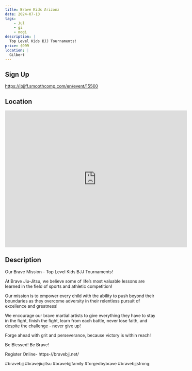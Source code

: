 ```yaml
---
title: Brave Kids Arizona
date: 2024-07-13
tags:
    - Jul
    - gi 
    - nogi 
description: |
  Top Level Kids BJJ Tournaments!
price: $999
location: |
  Gilbert
---
```

## Sign Up
https://ibjjff.smoothcomp.com/en/event/15500

## Location
<iframe src="https://www.google.com/maps/embed?pb=!1m18!1m12!1m3!1d12345.6789!2d-111.7950027!3d33.3453727!2m3!1f0!2f0!3f0!3m2!1i1024!2i768!4f13.1!3m3!1m2!1s0x0%3A0x0!2z33.3453727!5e0!3m2!1sen!2sus!4v1234567890" width="600" height="450" style="border:0;" allowfullscreen="" loading="lazy"></iframe>

## Description
Our Brave Mission - Top Level Kids BJJ Tournaments!


At Brave Jiu-Jitsu, we believe some of life’s most valuable lessons are learned in the field of sports and athletic competition!


Our mission is to empower every child with the ability to push beyond their boundaries as they overcome adversity in their relentless pursuit of excellence and greatness!


We encourage our brave martial artists to give everything they have to stay in the fight, finish the fight, learn from each battle, never lose faith, and despite the challenge - never give up!


Forge ahead with grit and perseverance, because victory is within reach!


Be Blessed! Be Brave!


Register Online- https-//bravebjj.net/


#bravebjj #bravejiujitsu #bravebjjfamily #forgedbybrave #bravebjjstrong